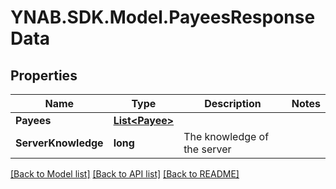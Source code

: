 # YNAB.SDK.Model.PayeesResponseData

## Properties

Name | Type | Description | Notes
------------ | ------------- | ------------- | -------------
**Payees** | [**List&lt;Payee&gt;**](Payee.md) |  | 
**ServerKnowledge** | **long** | The knowledge of the server | 

[[Back to Model list]](../README.md#documentation-for-models) [[Back to API list]](../README.md#documentation-for-api-endpoints) [[Back to README]](../README.md)

